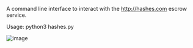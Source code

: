 A command line interface to interact with the http://hashes.com escrow service.


Usage:
python3 hashes.py


![image](https://i.imgur.com/u0VtfRf.png)
